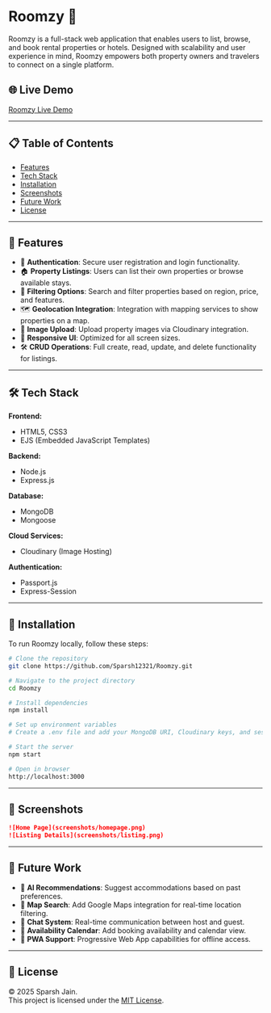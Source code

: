 
# Roomzy 🏨

Roomzy is a full-stack web application that enables users to list, browse, and book rental properties or hotels. Designed with scalability and user experience in mind, Roomzy empowers both property owners and travelers to connect on a single platform.

## 🌐 Live Demo

[Roomzy Live Demo](https://roomzy-1.onrender.com)

---

## 📋 Table of Contents

- [Features](#features)
- [Tech Stack](#tech-stack)
- [Installation](#installation)
- [Screenshots](#screenshots)
- [Future Work](#future-work)
- [License](#license)

---

## 🚀 Features

- 🔐 **Authentication**: Secure user registration and login functionality.
- 🏠 **Property Listings**: Users can list their own properties or browse available stays.
- 🔎 **Filtering Options**: Search and filter properties based on region, price, and features.
- 🗺️ **Geolocation Integration**: Integration with mapping services to show properties on a map.
- 📸 **Image Upload**: Upload property images via Cloudinary integration.
- 📱 **Responsive UI**: Optimized for all screen sizes.
- 🛠️ **CRUD Operations**: Full create, read, update, and delete functionality for listings.

---

## 🛠 Tech Stack

**Frontend:**
- HTML5, CSS3
- EJS (Embedded JavaScript Templates)

**Backend:**
- Node.js
- Express.js

**Database:**
- MongoDB
- Mongoose

**Cloud Services:**
- Cloudinary (Image Hosting)

**Authentication:**
- Passport.js
- Express-Session

---

## 💾 Installation

To run Roomzy locally, follow these steps:

```bash
# Clone the repository
git clone https://github.com/Sparsh12321/Roomzy.git

# Navigate to the project directory
cd Roomzy

# Install dependencies
npm install

# Set up environment variables
# Create a .env file and add your MongoDB URI, Cloudinary keys, and session secret

# Start the server
npm start

# Open in browser
http://localhost:3000
```

---

## 📸 Screenshots



```markdown
![Home Page](screenshots/homepage.png)
![Listing Details](screenshots/listing.png)
```

---

## 🌱 Future Work

- 🧠 **AI Recommendations**: Suggest accommodations based on past preferences.
- 📍 **Map Search**: Add Google Maps integration for real-time location filtering.
- 💬 **Chat System**: Real-time communication between host and guest.
- 📆 **Availability Calendar**: Add booking availability and calendar view.
- 📱 **PWA Support**: Progressive Web App capabilities for offline access.

---

## 📝 License

© 2025 Sparsh Jain.  
This project is licensed under the [MIT License](LICENSE).
